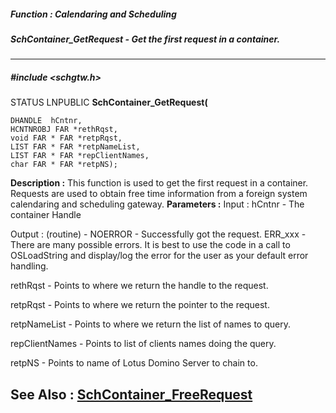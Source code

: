 ##### Function : Calendaring and Scheduling
##### SchContainer_GetRequest - Get the first request in a container.
---
##### #include <schgtw.h>
STATUS LNPUBLIC **SchContainer_GetRequest(**

	DHANDLE  hCntnr,
	HCNTNROBJ FAR *rethRqst,
	void FAR * FAR *retpRqst,
	LIST FAR * FAR *retpNameList,
	LIST FAR * FAR *repClientNames,
	char FAR * FAR *retpNS);
**Description :**
This function is used to get the first request in a container. Requests are 
used to obtain free time information from a foreign system calendaring and 
scheduling gateway.
**Parameters :**
Input :
hCntnr  -  The container Handle

Output :
(routine)  -  NOERROR - Successfully got the request.
ERR_xxx - There are many possible errors. It is best to use the code in a call to OSLoadString and display/log the error for the user as your default error handling.



rethRqst  -  Points to where we return the handle to the request.

retpRqst  -  Points to where we return the pointer to the request.

retpNameList  -  Points to where we return the list of names to query.

repClientNames  -  Points to list of clients names doing the query.

retpNS  -  Points to name of Lotus Domino Server to chain to.

**See Also :**
[SchContainer_FreeRequest](D:/md_files/SchContainer_FreeRequest.md)
---
